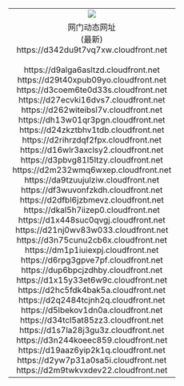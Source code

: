 ﻿<table>
  <tr></tr>
  <tr><td colspan=2 align=center><img src="https://d342du9t7vq7xw.cloudfront.net/Up/oGate.jpg" /></td></tr>
  <tr><td colspan=2 align=center>网门动态网址<br/>(最新)
<br>https://d342du9t7vq7xw.cloudfront.net
<br/>
<br>https://d9alga6asltzd.cloudfront.net
<br>https://d29t40xpub09yo.cloudfront.net
<br>https://d3coem6te0d33s.cloudfront.net
<br>https://d27ecvki16dvs7.cloudfront.net
<br>https://d262witeibsl7v.cloudfront.net
<br>https://dh13w01qr3pgn.cloudfront.net
<br>https://d24zkztbhv1tdb.cloudfront.net
<br>https://d2rihrzdqf2fpx.cloudfront.net
<br>https://d16wlr3axclsy2.cloudfront.net
<br>https://d3pbvg81l5ltzy.cloudfront.net
<br>https://d2m232wmq6wxep.cloudfront.net
<br>https://da9tzuujulziw.cloudfront.net
<br>https://df3wuvonfzkdh.cloudfront.net
<br>https://d2dfbl6jzbmevz.cloudfront.net
<br>https://dkal5h7iizep0.cloudfront.net
<br>https://d1x448suc0qvgj.cloudfront.net
<br>https://d21nj0wv83w033.cloudfront.net
<br>https://d3n75cunu2cb6x.cloudfront.net
<br>https://dm1p1iuiexpj.cloudfront.net
<br>https://d6rpg3gpve7pf.cloudfront.net
<br>https://dup6bpcjzdhby.cloudfront.net
<br>https://d1x15y33et6w9c.cloudfront.net
<br>https://d2hc5fdk4bak5a.cloudfront.net
<br>https://d2q2484tcjnh2q.cloudfront.net
<br>https://d5lbekov1dn0a.cloudfront.net
<br>https://d34tcl5at85zz3.cloudfront.net
<br>https://d1s7la28j3gu3z.cloudfront.net
<br>https://d3n244koeec859.cloudfront.net
<br>https://d19aaz6yip2k1q.cloudfront.net
<br>https://d2yw7p31a0sa5i.cloudfront.net
<br>https://d2m9twkvxdev22.cloudfront.net
    </td>
  </tr>
</table>
